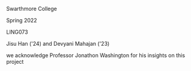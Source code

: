 Swarthmore College 

Spring 2022

LING073

Jisu Han ('24) and Devyani Mahajan ('23)

we acknowledge Professor Jonathon Washington for his insights on this project
